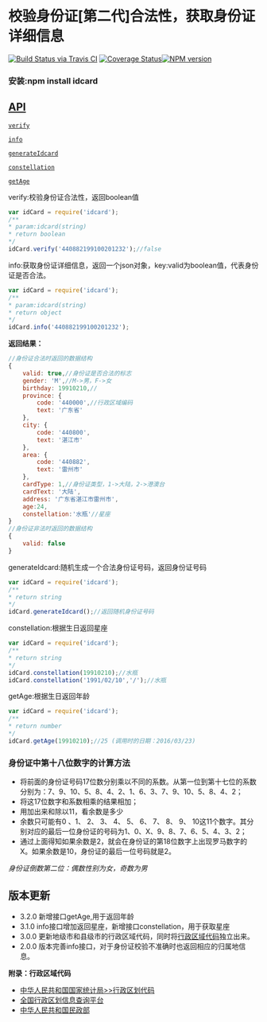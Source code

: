 # 校验身份证[第二代]合法性，获取身份证详细信息

[![Build Status via Travis CI](https://travis-ci.org/navyxie/idcard.svg?branch=master)](https://travis-ci.org/navyxie/idcard) [![Coverage Status](https://coveralls.io/repos/github/navyxie/idcard/badge.svg?branch=master)](https://coveralls.io/github/navyxie/idcard?branch=master)[![NPM version](https://badge.fury.io/js/idcard.png)](http://badge.fury.io/js/idcard)

### 安装:npm install idcard

## [API](#API)

[`verify`](#verify)

[`info`](#info)

[`generateIdcard`](#generateIdcard)

[`constellation`](#constellation)

[`getAge`](#getAge)

<a name="verify" />
verify:校验身份证合法性，返回boolean值

```js
var idCard = require('idcard');
/**
* param:idcard(string)
* return boolean
*/
idCard.verify('440882199100201232');//false
```

<a name="info" />
info:获取身份证详细信息，返回一个json对象，key:valid为boolean值，代表身份证是否合法。

```js
var idCard = require('idcard');
/**
* param:idcard(string)
* return object
*/
idCard.info('440882199100201232');
```
**返回结果：**

```js
//身份证合法时返回的数据结构
{ 
	valid: true,//身份证是否合法的标志
	gender: 'M',//M->男，F->女
	birthday: 19910210,//
	province: {
		code: '440000',//行政区域编码
		text: '广东省' 
	},
	city: { 
		code: '440800', 
		text: '湛江市' 
	},
	area: { 
		code: '440882', 
		text: '雷州市' 
	},
	cardType: 1,//身份证类型，1->大陆，2->港澳台
	cardText: '大陆',
	address: '广东省湛江市雷州市',
	age:24,
	constellation:'水瓶'//星座 
}
//身份证非法时返回的数据结构
{
	valid: false
}
```

<a name="generateIdcard" />
generateIdcard:随机生成一个合法身份证号码，返回身份证号码

```js
var idCard = require('idcard');
/**
* return string
*/
idCard.generateIdcard();//返回随机身份证号码
```

<a name="constellation" />
constellation:根据生日返回星座

```js
var idCard = require('idcard');
/**
* return string
*/
idCard.constellation(19910210);//水瓶
idCard.constellation('1991/02/10','/');//水瓶
```

<a name="getAge" />
getAge:根据生日返回年龄

```js
var idCard = require('idcard');
/**
* return number
*/
idCard.getAge(19910210);//25 (调用时的日期：2016/03/23)
```

### 身份证中第十八位数字的计算方法

- 将前面的身份证号码17位数分别乘以不同的系数。从第一位到第十七位的系数分别为：7、9、10、5、8、4、2、1、6、3、7、9、10、5、8、4、2； 
- 将这17位数字和系数相乘的结果相加； 
- 用加出来和除以11，看余数是多少
- 余数只可能有0 、1、 2、 3、 4、 5、 6、 7、 8、 9、 10这11个数字。其分别对应的最后一位身份证的号码为1、0、X、9、8、7、6、5、4、3、2； 
- 通过上面得知如果余数是2，就会在身份证的第18位数字上出现罗马数字的Ⅹ。如果余数是10，身份证的最后一位号码就是2。

*身份证倒数第二位：偶数性别为女，奇数为男*


## 版本更新
- 3.2.0 新增接口getAge,用于返回年龄
- 3.1.0 info接口增加返回星座，新增接口constellation，用于获取星座
- 3.0.0 更新地级市和县级市的行政区域代码，同时将[行政区域代码](./lib/province_city_area_code.js)独立出来。
- 2.0.0 版本完善info接口，对于身份证校验不准确时也返回相应的归属地信息。

**附录：行政区域代码**

- [中华人民共和国国家统计局>>行政区划代码](http://www.stats.gov.cn/tjsj/tjbz/xzqhdm/)
- [全国行政区划信息查询平台](http://xzqh.mca.gov.cn/map)
- [中华人民共和国民政部](http://www.mca.gov.cn/article/sj/tjbz/a/)
